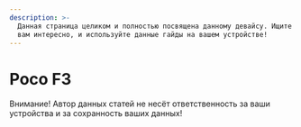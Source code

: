 ```yaml
---
description: >-
  Данная страница целиком и полностью посвящена данному девайсу. Ищите то, что
  вам интересно, и используйте данные гайды на вашем устройстве!
---
```


# Poco F3

Внимание! Автор данных статей не несёт ответственность за ваши устройства и за сохранность ваших данных!
